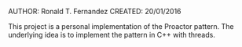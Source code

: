 AUTHOR:  Ronald T. Fernandez
CREATED: 20/01/2016

This project is a personal implementation of the Proactor pattern.
The underlying idea is to implement the pattern in C++ with threads.
